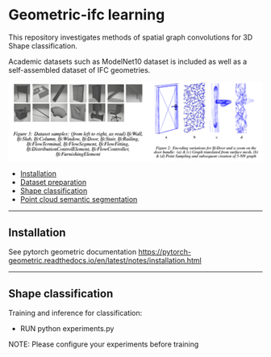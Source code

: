 # Geometric-ifc learning

This repository investigates methods of spatial graph convolutions for 3D Shape classification. 

Academic datasets such as ModelNet10 dataset is included as well as a self-assembled dataset of IFC geometries.
 
![alt text](https://github.com/fclairec/geometric-ifc/blob/master/resources/BIMGEOM.PNG?raw=true)



- [Installation](#installation)
- [Dataset preparation](#preparation)
- [Shape classification](#shape-classification)
- [Point cloud semantic segmentation](#point-cloud-semantic-segmentation)


---
## Installation  
See pytorch geometric documentation 
https://pytorch-geometric.readthedocs.io/en/latest/notes/installation.html




---
## Shape classification
Training and inference for classification:
- RUN python experiments.py




NOTE: 
Please configure your experiments before training



